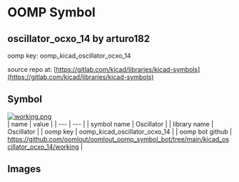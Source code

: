 # OOMP Symbol  
## oscillator_ocxo_14  by arturo182  
  
oomp key: oomp_kicad_oscillator_ocxo_14  
  
source repo at: [https://gitlab.com/kicad/libraries/kicad-symbols](https://gitlab.com/kicad/libraries/kicad-symbols)  
## Symbol  
  
[![working.png](working_600.png)](working.png)  
| name | value | 
| --- | --- | 
| symbol name | Oscillator | 
| library name | Oscillator | 
| oomp key | oomp_kicad_oscillator_ocxo_14 | 
| oomp bot github | https://github.com/oomlout/oomlout_oomp_symbol_bot/tree/main/kicad_oscillator_ocxo_14/working | 
## Images  
